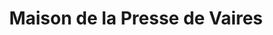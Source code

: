---
title: "Maison de la Presse de Vaires"
url: /vaires-sur-marne/maison-de-la-presse-de-vaires/
shop: marchand de journaux
---